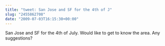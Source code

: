 ```yaml
---
title: "tweet: San Jose and SF for the 4th of J"
slug: "2455862708"
date: "2009-07-03T16:15:30+00:00"
---
```

San Jose and SF for the 4th of July. Would like to get to know the area. Any suggestions?